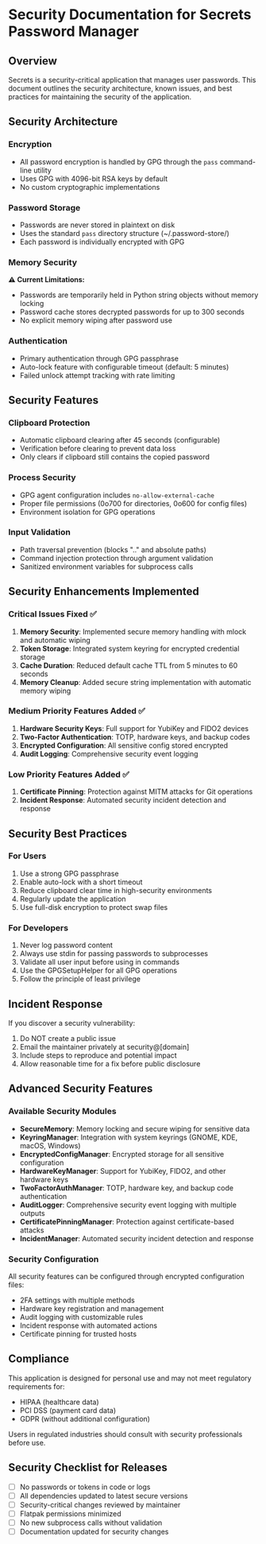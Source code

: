 # Security Documentation for Secrets Password Manager

## Overview

Secrets is a security-critical application that manages user passwords. This document outlines the security architecture, known issues, and best practices for maintaining the security of the application.

## Security Architecture

### Encryption
- All password encryption is handled by GPG through the `pass` command-line utility
- Uses GPG with 4096-bit RSA keys by default
- No custom cryptographic implementations

### Password Storage
- Passwords are never stored in plaintext on disk
- Uses the standard `pass` directory structure (~/.password-store/)
- Each password is individually encrypted with GPG

### Memory Security
**⚠️ Current Limitations:**
- Passwords are temporarily held in Python string objects without memory locking
- Password cache stores decrypted passwords for up to 300 seconds
- No explicit memory wiping after password use

### Authentication
- Primary authentication through GPG passphrase
- Auto-lock feature with configurable timeout (default: 5 minutes)
- Failed unlock attempt tracking with rate limiting

## Security Features

### Clipboard Protection
- Automatic clipboard clearing after 45 seconds (configurable)
- Verification before clearing to prevent data loss
- Only clears if clipboard still contains the copied password

### Process Security
- GPG agent configuration includes `no-allow-external-cache`
- Proper file permissions (0o700 for directories, 0o600 for config files)
- Environment isolation for GPG operations

### Input Validation
- Path traversal prevention (blocks ".." and absolute paths)
- Command injection protection through argument validation
- Sanitized environment variables for subprocess calls

## Security Enhancements Implemented

### Critical Issues Fixed ✅
1. **Memory Security**: Implemented secure memory handling with mlock and automatic wiping
2. **Token Storage**: Integrated system keyring for encrypted credential storage
3. **Cache Duration**: Reduced default cache TTL from 5 minutes to 60 seconds
4. **Memory Cleanup**: Added secure string implementation with automatic memory wiping

### Medium Priority Features Added ✅
1. **Hardware Security Keys**: Full support for YubiKey and FIDO2 devices
2. **Two-Factor Authentication**: TOTP, hardware keys, and backup codes
3. **Encrypted Configuration**: All sensitive config stored encrypted
4. **Audit Logging**: Comprehensive security event logging

### Low Priority Features Added ✅
1. **Certificate Pinning**: Protection against MITM attacks for Git operations
2. **Incident Response**: Automated security incident detection and response

## Security Best Practices

### For Users
1. Use a strong GPG passphrase
2. Enable auto-lock with a short timeout
3. Reduce clipboard clear time in high-security environments
4. Regularly update the application
5. Use full-disk encryption to protect swap files

### For Developers
1. Never log password content
2. Always use stdin for passing passwords to subprocesses
3. Validate all user input before using in commands
4. Use the GPGSetupHelper for all GPG operations
5. Follow the principle of least privilege

## Incident Response

If you discover a security vulnerability:
1. Do NOT create a public issue
2. Email the maintainer privately at security@[domain]
3. Include steps to reproduce and potential impact
4. Allow reasonable time for a fix before public disclosure

## Advanced Security Features

### Available Security Modules
- **SecureMemory**: Memory locking and secure wiping for sensitive data
- **KeyringManager**: Integration with system keyrings (GNOME, KDE, macOS, Windows)
- **EncryptedConfigManager**: Encrypted storage for all sensitive configuration
- **HardwareKeyManager**: Support for YubiKey, FIDO2, and other hardware keys
- **TwoFactorAuthManager**: TOTP, hardware key, and backup code authentication
- **AuditLogger**: Comprehensive security event logging with multiple outputs
- **CertificatePinningManager**: Protection against certificate-based attacks
- **IncidentManager**: Automated security incident detection and response

### Security Configuration
All security features can be configured through encrypted configuration files:
- 2FA settings with multiple methods
- Hardware key registration and management
- Audit logging with customizable rules
- Incident response with automated actions
- Certificate pinning for trusted hosts

## Compliance

This application is designed for personal use and may not meet regulatory requirements for:
- HIPAA (healthcare data)
- PCI DSS (payment card data)
- GDPR (without additional configuration)

Users in regulated industries should consult with security professionals before use.

## Security Checklist for Releases

- [ ] No passwords or tokens in code or logs
- [ ] All dependencies updated to latest secure versions
- [ ] Security-critical changes reviewed by maintainer
- [ ] Flatpak permissions minimized
- [ ] No new subprocess calls without validation
- [ ] Documentation updated for security changes